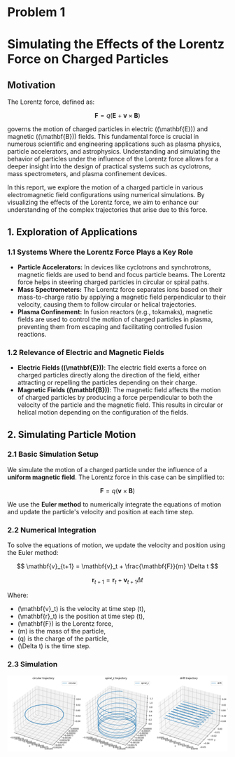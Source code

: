 # Problem 1

# **Simulating the Effects of the Lorentz Force on Charged Particles**

## **Motivation**

The Lorentz force, defined as:

$$
\mathbf{F} = q(\mathbf{E} + \mathbf{v} \times \mathbf{B})
$$

governs the motion of charged particles in electric (\(\mathbf{E}\)) and magnetic (\(\mathbf{B}\)) fields. This fundamental force is crucial in numerous scientific and engineering applications such as plasma physics, particle accelerators, and astrophysics. Understanding and simulating the behavior of particles under the influence of the Lorentz force allows for a deeper insight into the design of practical systems such as cyclotrons, mass spectrometers, and plasma confinement devices.

In this report, we explore the motion of a charged particle in various electromagnetic field configurations using numerical simulations. By visualizing the effects of the Lorentz force, we aim to enhance our understanding of the complex trajectories that arise due to this force.

## **1. Exploration of Applications**

### **1.1 Systems Where the Lorentz Force Plays a Key Role**

- **Particle Accelerators:** In devices like cyclotrons and synchrotrons, magnetic fields are used to bend and focus particle beams. The Lorentz force helps in steering charged particles in circular or spiral paths.
- **Mass Spectrometers:** The Lorentz force separates ions based on their mass-to-charge ratio by applying a magnetic field perpendicular to their velocity, causing them to follow circular or helical trajectories.
- **Plasma Confinement:** In fusion reactors (e.g., tokamaks), magnetic fields are used to control the motion of charged particles in plasma, preventing them from escaping and facilitating controlled fusion reactions.

### **1.2 Relevance of Electric and Magnetic Fields**

- **Electric Fields (\(\mathbf{E}\))**: The electric field exerts a force on charged particles directly along the direction of the field, either attracting or repelling the particles depending on their charge.
- **Magnetic Fields (\(\mathbf{B}\))**: The magnetic field affects the motion of charged particles by producing a force perpendicular to both the velocity of the particle and the magnetic field. This results in circular or helical motion depending on the configuration of the fields.

## **2. Simulating Particle Motion**

### **2.1 Basic Simulation Setup**

We simulate the motion of a charged particle under the influence of a **uniform magnetic field**. The Lorentz force in this case can be simplified to:

$$
\mathbf{F} = q (\mathbf{v} \times \mathbf{B})
$$

We use the **Euler method** to numerically integrate the equations of motion and update the particle's velocity and position at each time step.

### **2.2 Numerical Integration**

To solve the equations of motion, we update the velocity and position using the Euler method:

$$
\mathbf{v}_{t+1} = \mathbf{v}_t + \frac{\mathbf{F}}{m} \Delta t
$$

$$
\mathbf{r}_{t+1} = \mathbf{r}_t + \mathbf{v}_{t+1} \Delta t
$$

Where:
- \(\mathbf{v}_t\) is the velocity at time step \(t\),
- \(\mathbf{r}_t\) is the position at time step \(t\),
- \(\mathbf{F}\) is the Lorentz force,
- \(m\) is the mass of the particle,
- \(q\) is the charge of the particle,
- \(\Delta t\) is the time step.

### 2.3 Simulation 

![alt text](image-1.png)
